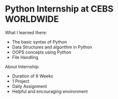 # Python Internship at CEBS WORLDWIDE 

What I learned there:
  - The basic syntax of Python
  - Data Structures and algorithm in Python
  - OOPS concepts using Python
  - File Handling


About Internship:

* Duration of 6 Weeks 
* 1 Project
* Daily Assignment
* Helpful and encouraging environment
